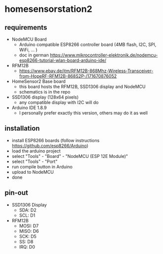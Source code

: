 # homesensorstation2

## requirements
*  NodeMCU Board
   * Arduino compatible ESP8266 controller board (4MB flash, I2C, SPI, WiFi, ... )
   * doc in german https://www.mikrocontroller-elektronik.de/nodemcu-esp8266-tutorial-wlan-board-arduino-ide/
*  RFM12B
   * https://www.ebay.de/itm/RFM12B-868Mhz-Wireless-Transceiver-from-HopeRF-RFM12B-868S2P-/171670876052
*  HomeSensor2 Base board
   * this board hosts the RFM12B, SSD1306 display and NodeMCU
   * schematics is in the repo 
*  SSD1306 display (128x64 pixels)
   * any compatible display with I2C will do
*  Arduino IDE 1.8.9
   * I personally prefer exactly this version, others may do it as well


## installation
*  install ESP8266 boards (follow instructions https://github.com/esp8266/Arduino)
*  load the arduino project
*  select "Tools" - "Board" - "NodeMCU (ESP 12E Module)" 
*  select "Tools" - "Port" 
*  run compile button in Arduino
*  upload to NodeMCU
*  done


## pin-out
*  SSD1306 Display 
   * SDA: D2
   * SCL: D1
*  RFM12B
   * MOSI: D7
   * MISO: D6
   * SCK: D5
   * SS: D8
   * IRQ: D0
   
